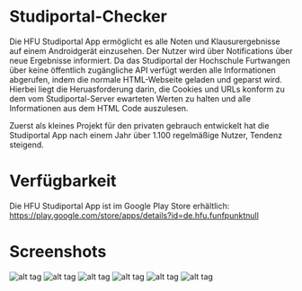 Studiportal-Checker
===================
Die HFU Studiportal App ermöglicht es alle Noten und Klausurergebnisse auf einem Androidgerät einzusehen. Der Nutzer wird über Notifications über neue Ergebnisse informiert. Da das Studiportal der Hochschule Furtwangen über keine öffentlich zugängliche API verfügt werden alle Informationen abgerufen, indem die normale HTML-Webseite geladen und geparst wird. Hierbei liegt die Heruasforderung darin, die Cookies und URLs konform zu dem vom Studiportal-Server ewarteten Werten zu halten und alle Informationen aus dem HTML Code auszulesen.

Zuerst als kleines Projekt für den privaten gebrauch entwickelt hat die Studiportal App nach einem Jahr über 1.100 regelmäßige Nutzer, Tendenz steigend.

Verfügbarkeit
===================
Die HFU Studiportal App ist im Google Play Store erhältlich:
https://play.google.com/store/apps/details?id=de.hfu.funfpunktnull

Screenshots
===========
![alt tag](https://raw.githubusercontent.com/crysxd/Studiportal-Checker/screenshots/screen_1.png)
![alt tag](https://raw.githubusercontent.com/crysxd/Studiportal-Checker/screenshots/screen_2.png)
![alt tag](https://raw.githubusercontent.com/crysxd/Studiportal-Checker/screenshots/screen_3.png)
![alt tag](https://raw.githubusercontent.com/crysxd/Studiportal-Checker/screenshots/screen_4.png)
![alt tag](https://raw.githubusercontent.com/crysxd/Studiportal-Checker/screenshots/screen_5.png)
![alt tag](https://raw.githubusercontent.com/crysxd/Studiportal-Checker/screenshots/screen_6.png)
